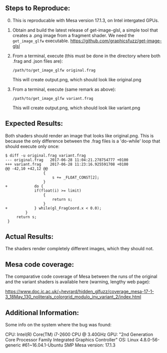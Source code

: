 Steps to Reproduce:
-------------------------------

0. This is reproducable with Mesa version 17.1.3, on Intel intergated GPUs.

1. Obtain and build the latest release of get-image-glsl, a simple tool
   that creates a .png image from a fragment shader. We need the
   `get_image_glfw` executable.
   https://github.com/graphicsfuzz/get-image-glsl

2. From a terminal, execute (this must be done in the directory where
   both .frag and .json files are):

   `/path/to/get_image_glfw original.frag`

   This will create output.png, which should look like original.png

3. From a terminal, execute (same remark as above):

   `/path/to/get_image_glfw variant.frag`

   This will create output.png, which should look like variant.png

Expected Results:
-------------------------------

Both shaders should render an image that looks like original.png.  This
is because the only difference between the .frag files is a 'do-while'
loop that should execute only once:

```
$ diff -u original.frag variant.frag
--- original.frag	2017-06-28 11:04:21.278754777 +0100
+++ variant.frag	2017-06-28 11:23:16.925591708 +0100
@@ -42,10 +42,12 @@
                 {
                     s += _FLOAT_CONST[2];
                 }
+            do {
             if(float(i) >= limit)
                 {
                     return s;
                 }
+            } while(gl_FragCoord.x < 0.0);
         }
     return s;
 }
```

Actual Results:
-------------------------------
The shaders render completely different images, which they should not.

Mesa code coverage:
--------------------

The comparative code coverage of Mesa between the runs of the original
and the variant shaders is available here (warning, lengthy web page):

https://www.doc.ic.ac.uk/~hevrard/hidden_glfuzz/coverage_mesa-17-1-3_18May_130_noliterals_colorgrid_modulo_inv_variant_2/index.html

Additional Information:
-------------------------------
Some info on the system where the bug was found:

CPU: Intel(R) Core(TM) i7-2600 CPU @ 3.40GHz
GPU: "2nd Generation Core Processor Family Integrated Graphics Controller"
OS: Linux 4.8.0-56-generic #61~16.04.1-Ubuntu SMP
Mesa version: 17.1.3
